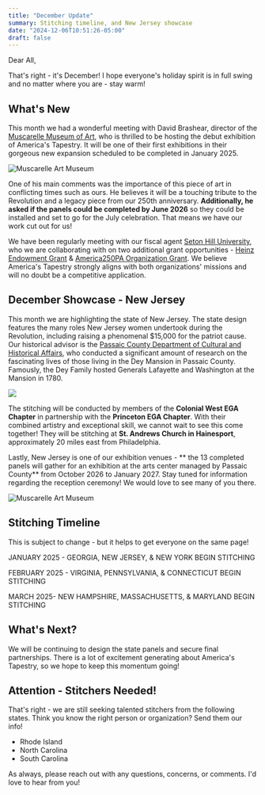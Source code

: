 ```yaml
---
title: "December Update"
summary: Stitching timeline, and New Jersey showcase
date: "2024-12-06T10:51:26-05:00"
draft: false
---
```


Dear All,

That's right - it's December! I hope everyone's holiday spirit is in full swing and no matter where you are - stay warm!

## What's New

This month we had a wonderful meeting with David Brashear, director of the [Muscarelle Museum of Art](https://muscarelle.wm.edu/), who is thrilled to be hosting the debut exhibition of America's Tapestry. It will be one of their first exhibitions in their gorgeous new expansion scheduled to be completed in January 2025.

![Muscarelle Art Museum](/images/blog/muscarelle-art-museam.jpeg)

One of his main comments was the importance of this piece of art in conflicting times such as ours. He believes it will be a touching tribute to the Revolution and a legacy piece from our 250th anniversary. **Additionally, he asked if the panels could be completed by June 2026** so they could be installed and set to go for the July celebration. That means we have our work cut out for us!

We have been regularly meeting with our fiscal agent [Seton Hill University](https://www.setonhill.edu/), who we are collaborating with on two additional grant opportunities - [Heinz Endowment Grant](https://www.heinz.org/) & [America250PA Organization Grant](https://www.america250pa.org/HOME). We believe America's Tapestry strongly aligns with both organizations' missions and will no doubt be a competitive application.

## December Showcase - New Jersey

This month we are highlighting the state of New Jersey. The state design features the many roles New Jersey women undertook during the Revolution, including raising a phenomenal $15,000 for the patriot cause. Our historical advisor is the [Passaic County Department of Cultural and Historical Affairs](https://www.passaiccountynj.org/departments/cultural-and-historic-affairs), who conducted a significant amount of research on the fascinating lives of those living in the Dey Mansion in Passaic County. Famously, the Dey Family hosted Generals Lafayette and Washington at the Mansion in 1780.

![](/images/tapestries/new-jersey-tapestry-main.jpg)

The stitching will be conducted by members of the **Colonial West EGA Chapter** in partnership with the **Princeton EGA Chapter**. With their combined artistry and exceptional skill, we cannot wait to see this come together! They will be stitching at **St. Andrews Church in Hainesport**, approximately 20 miles east from Philadelphia.

Lastly, New Jersey is one of our exhibition venues - ** the 13 completed panels will gather for an exhibition at the arts center managed by Passaic County** from October 2026 to January 2027. Stay tuned for information regarding the reception ceremony! We would love to see many of you there.

![Muscarelle Art Museum](/images/blog/day-mansion.jpeg)

## Stitching Timeline

This is subject to change - but it helps to get everyone on the same page!

JANUARY 2025 - GEORGIA, NEW JERSEY, & NEW YORK BEGIN STITCHING

FEBRUARY 2025 - VIRGINIA, PENNSYLVANIA, & CONNECTICUT BEGIN STITCHING

MARCH 2025- NEW HAMPSHIRE, MASSACHUSETTS, & MARYLAND BEGIN STITCHING

## What's Next?

We will be continuing to design the state panels and secure final partnerships. There is a lot of excitement generating about America's Tapestry, so we hope to keep this momentum going!

## Attention - Stitchers Needed!

That's right - we are still seeking talented stitchers from the following states. Think you know the right person or organization? Send them our info!

- Rhode Island
- North Carolina
- South Carolina

As always, please reach out with any questions, concerns, or comments. I'd love to hear from you!
